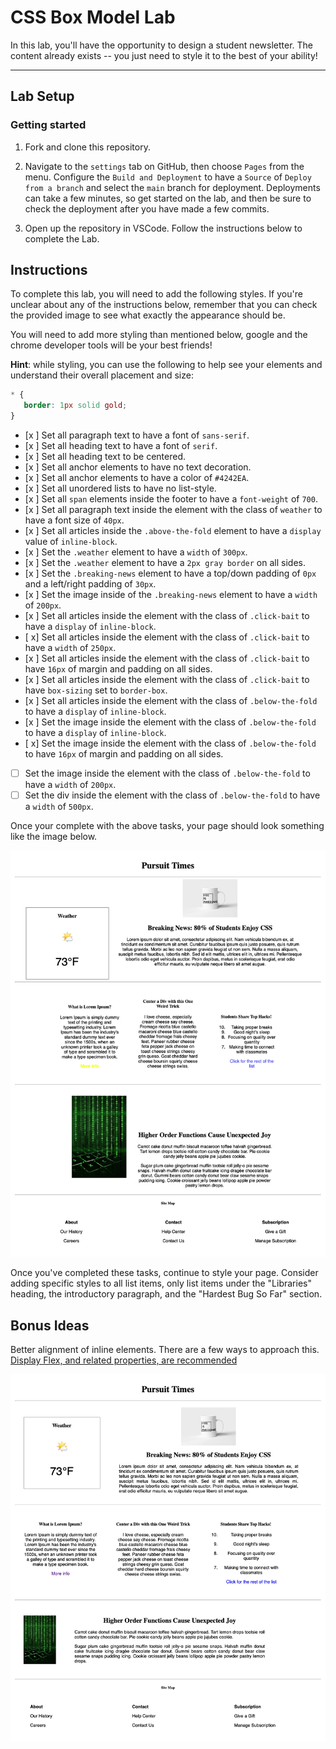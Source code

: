 # CSS Box Model Lab

In this lab, you'll have the opportunity to design a student newsletter. The content already exists -- you just need to style it to the best of your ability!

---

## Lab Setup

### Getting started

1. Fork and clone this repository.

1. Navigate to the `settings` tab on GitHub, then choose `Pages` from the menu. Configure the `Build and Deployment` to have a `Source` of `Deploy from a branch` and select the `main` branch for deployment. Deployments can take a few minutes, so get started on the lab, and then be sure to check the deployment after you have made a few commits.

1. Open up the repository in VSCode. Follow the instructions below to complete the Lab.

## Instructions

To complete this lab, you will need to add the following styles. If you're unclear about any of the instructions below, remember that you can check the provided image to see what exactly the appearance should be.

You will need to add more styling than mentioned below, google and the chrome developer tools will be your best friends!

**Hint**: while styling, you can use the following to help see your elements and understand their overall placement and size:

```CSS
* {
   border: 1px solid gold;
}
```

- [x ] Set all paragraph text to have a font of `sans-serif`.
- [x ] Set all heading text to have a font of `serif`.
- [x ] Set all heading text to be centered.
- [x ] Set all anchor elements to have no text decoration.
- [x ] Set all anchor elements to have a color of `#4242EA`.
- [x ] Set all unordered lists to have no list-style.
- [x ] Set all `span` elements inside the footer to have a `font-weight` of `700`.
- [x ] Set all paragraph text inside the element with the class of `weather` to have a font size of `40px`.
- [x ] Set all articles inside the `.above-the-fold` element to have a `display` value of `inline-block`.
- [x ] Set the `.weather` element to have a `width` of `300px`.
- [x ] Set the `.weather` element to have a `2px gray border` on all sides.
- [x ] Set the `.breaking-news` element to have a top/down padding of `0px` and a left/right padding of `30px`.
- [x ] Set the image inside of the `.breaking-news` element to have a `width` of `200px`.
- [x ] Set all articles inside the element with the class of `.click-bait` to have a `display` of `inline-block`.
- [ x] Set all articles inside the element with the class of `.click-bait` to have a `width` of `250px`.
- [x ] Set all articles inside the element with the class of `.click-bait` to have `16px` of margin and padding on all sides.
- [x ] Set all articles inside the element with the class of `.click-bait` to have `box-sizing` set to `border-box`.
- [x ] Set all articles inside the element with the class of `.below-the-fold` to have a `display` of `inline-block`.
- [x ] Set the image inside the element with the class of `.below-the-fold` to have a `display` of `inline-block`.
- [ x] Set the image inside the element with the class of `.below-the-fold` to have `16px` of margin and padding on all sides.
- [ ] Set the image inside the element with the class of `.below-the-fold` to have a `width` of `200px`.
- [ ] Set the div inside the element with the class of `.below-the-fold` to have a `width` of `500px`.

Once your complete with the above tasks, your page should look something like the image below.

![Completed lab image.](./assets/basic-example-completed.png)

Once you've completed these tasks, continue to style your page. Consider adding specific styles to all list items, only list items under the "Libraries" heading, the introductory paragraph, and the "Hardest Bug So Far" section.

## Bonus Ideas

Better alignment of inline elements. There are a few ways to approach this. [Display Flex, and related properties, are recommended](https://css-tricks.com/snippets/css/a-guide-to-flexbox/)

![](./assets/bonus-example-completed.png)
